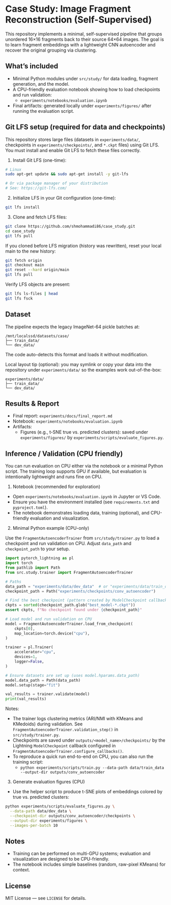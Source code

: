 # Case Study: Image Fragment Reconstruction (Self-Supervised)

This repository implements a minimal, self-supervised pipeline that groups unordered 16×16 fragments back to their source 64×64 images. The goal is to learn fragment embeddings with a lightweight CNN autoencoder and recover the original grouping via clustering.

## What’s included

- Minimal Python modules under `src/study/` for data loading, fragment generation, and the model.
- A CPU-friendly evaluation notebook showing how to load checkpoints and run validation:
  - `experiments/notebooks/evaluation.ipynb`
- Final artifacts: generated locally under `experiments/figures/` after running the evaluation script.

## Git LFS setup (required for data and checkpoints)

This repository stores large files (datasets in `experiments/data/`, checkpoints in `experiments/checkpoints/`, and `*.ckpt` files) using Git LFS. You must install and enable Git LFS to fetch these files correctly.

1) Install Git LFS (one-time):

```bash
# Linux
sudo apt-get update && sudo apt-get install -y git-lfs

# Or via package manager of your distribution
# See: https://git-lfs.com/
```

2) Initialize LFS in your Git configuration (one-time):

```bash
git lfs install
```

3) Clone and fetch LFS files:

```bash
git clone https://github.com/shmohammadi86/case_study.git
cd case_study
git lfs pull
```

If you cloned before LFS migration (history was rewritten), reset your local main to the new history:

```bash
git fetch origin
git checkout main
git reset --hard origin/main
git lfs pull
```

Verify LFS objects are present:

```bash
git lfs ls-files | head
git lfs fsck
```

## Dataset

The pipeline expects the legacy ImageNet-64 pickle batches at:

```text
/mnt/localssd/datasets/case/
├── train_data/
└── dev_data/
```
The code auto-detects this format and loads it without modification.

Local layout tip (optional): you may symlink or copy your data into the repository under `experiments/data/` so the examples work out-of-the-box:

```text
experiments/data/
├── train_data/
└── dev_data/
```

## Results & Report

- Final report: `experiments/docs/final_report.md`
- Notebook: `experiments/notebooks/evaluation.ipynb`
- Artifacts:
  - Figures (e.g., t-SNE true vs. predicted clusters): saved under `experiments/figures/` by `experiments/scripts/evaluate_figures.py`.

## Inference / Validation (CPU friendly)

You can run evaluation on CPU either via the notebook or a minimal Python script. The training loop supports GPU if available, but evaluation is intentionally lightweight and runs fine on CPU.

1) Notebook (recommended for exploration)

- Open `experiments/notebooks/evaluation.ipynb` in Jupyter or VS Code.
- Ensure you have the environment installed (see `requirements.txt` and `pyproject.toml`).
- The notebook demonstrates loading data, training (optional), and CPU-friendly evaluation and visualization.

2) Minimal Python example (CPU-only)

Use the `FragmentAutoencoderTrainer` from `src/study/trainer.py` to load a checkpoint and run validation on CPU. Adjust `data_path` and `checkpoint_path` to your setup.

```python
import pytorch_lightning as pl
import torch
from pathlib import Path
from src.study.trainer import FragmentAutoencoderTrainer

# Paths
data_path = "experiments/data/dev_data"  # or "experiments/data/train_data" for a larger run
checkpoint_path = Path("experiments/checkpoints/conv_autoencoder")

# Find the best checkpoint (pattern created by ModelCheckpoint callback)
ckpts = sorted(checkpoint_path.glob("best_model-*.ckpt"))
assert ckpts, f"No checkpoint found under {checkpoint_path}"

# Load model and run validation on CPU
model = FragmentAutoencoderTrainer.load_from_checkpoint(
    ckpts[0],
    map_location=torch.device("cpu"),
)

trainer = pl.Trainer(
    accelerator="cpu",
    devices=1,
    logger=False,
)

# Ensure datasets are set up (uses model.hparams.data_path)
model.data_path = Path(data_path)
model.setup(stage="fit")

val_results = trainer.validate(model)
print(val_results)
```

Notes:

- The trainer logs clustering metrics (ARI/NMI with KMeans and KMedoids) during validation. See `FragmentAutoencoderTrainer.validation_step()` in `src/study/trainer.py`.
- Checkpoints are saved under `outputs/<model_name>/checkpoints/` by the Lightning `ModelCheckpoint` callback configured in `FragmentAutoencoderTrainer.configure_callbacks()`.
- To reproduce a quick run end-to-end on CPU, you can also run the training script:
  - `python experiments/scripts/train.py --data-path data/train_data --output-dir outputs/conv_autoencoder`

3) Generate evaluation figures (CPU)

- Use the helper script to produce t-SNE plots of embeddings colored by true vs. predicted clusters:

```bash
python experiments/scripts/evaluate_figures.py \
  --data-path data/dev_data \
  --checkpoint-dir outputs/conv_autoencoder/checkpoints \
  --output-dir experiments/figures \
  --images-per-batch 10
```

## Notes

- Training can be performed on multi-GPU systems; evaluation and visualization are designed to be CPU-friendly.
- The notebook includes simple baselines (random, raw-pixel KMeans) for context.

## License

MIT License — see `LICENSE` for details.
